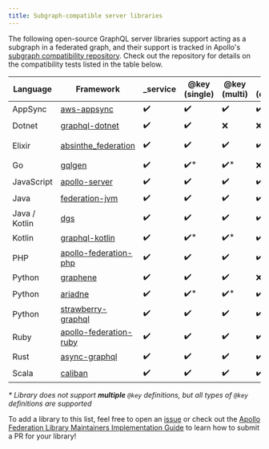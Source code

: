```yaml
---
title: Subgraph-compatible server libraries
---
```


The following open-source GraphQL server libraries support acting as a subgraph in a federated graph, and their support is tracked in Apollo's [subgraph compatibility repository](https://github.com/apollographql/apollo-federation-subgraph-compatibility). Check out the repository for details on the compatibility tests listed in the table below.

<div class="sticky-table">

| Language      | Framework                                                                    | \_service | @key (single) | @key (multi) | @key (composite) | @requires | @provides | ftv1                                                                          |
| ------------- | ---------------------------------------------------------------------------- | --------- | ------------- | ------------ | ---------------- | --------- | --------- | ----------------------------------------------------------------------------- |
| AppSync       | [aws-appsync](https://aws.amazon.com/appsync/)                               | ✔️        | ✔️            | ✔️           | ✔️               | ✔️        | ✔️        | ❌                                                                            |
| Dotnet        | [graphql-dotnet](https://github.com/graphql-dotnet/graphql-dotnet)           | ✔️        | ✔️            | ❌           | ❌               | ❌        | ❌        | ❌                                                                            |
| Elixir        | [absinthe_federation](https://github.com/DivvyPayHQ/absinthe_federation)     | ✔️        | ✔️            | ✔️           | ✔️               | ✔️        | ✔️        | ❌ ([in progress](https://github.com/DivvyPayHQ/absinthe_federation/pull/25)) |
| Go            | [gqlgen](https://gqlgen.com/)                                                | ✔️        | ✔️\*          | ✔️\*         | ❌               | ✔️        | ✔️        | ❌                                                                            |
| JavaScript    | [apollo-server](https://github.com/apollographql/apollo-server/)             | ✔️        | ✔️            | ✔️           | ✔️               | ✔️        | ✔️        | ✔️                                                                            |
| Java          | [federation-jvm](https://github.com/apollographql/federation-jvm)            | ✔️        | ✔️            | ✔️           | ✔️               | ✔️        | ✔️        | ❌                                                                            |
| Java / Kotlin | [dgs](https://github.com/netflix/dgs-framework/)                             | ✔️        | ✔️            | ✔️           | ✔️               | ✔️        | ✔️        | ✔️                                                                            |
| Kotlin        | [graphql-kotlin](https://github.com/ExpediaGroup/graphql-kotlin)             | ✔️        | ✔️\*          | ✔️\*         | ✔️\*             | ✔️        | ✔️        | ✔️                                                                            |
| PHP           | [apollo-federation-php](https://github.com/Skillshare/apollo-federation-php) | ✔️        | ✔️            | ✔️           | ✔️               | ✔️        | ✔️        | ❌                                                                            |
| Python        | [graphene](https://github.com/preply/graphene-federation)                    | ✔️        | ✔️            | ✔️           | ❌               | ✔️        | ✔️        | ❌                                                                            |
| Python        | [ariadne](https://github.com/mirumee/ariadne)                                | ✔️        | ✔️\*          | ✔️\*         | ✔️\*             | ✔️        | ✔️        | ❌                                                                            |
| Python        | [strawberry-graphql](https://strawberry.rocks/docs)                          | ✔️        | ✔️            | ✔️           | ✔️               | ✔️        | ✔️        | ❌                                                                            |
| Ruby          | [apollo-federation-ruby](https://github.com/Gusto/apollo-federation-ruby)    | ✔️        | ✔️            | ✔️           | ✔️               | ✔️        | ✔️        | ✔️                                                                            |
| Rust          | [async-graphql](https://async-graphql.github.io/async-graphql/)              | ✔️        | ✔️            | ✔️           | ✔️               | ✔️        | ✔️        | ❌                                                                            |
| Scala         | [caliban](https://ghostdogpr.github.io/caliban/docs/federation.html)         | ✔️        | ✔️            | ✔️           | ✔️               | ✔️        | ✔️        | ✔️                                                                            |

</div>

_*_ _Library does not support **multiple** `@key` definitions, but all types of `@key` definitions are supported_

To add a library to this list, feel free to open an [issue](https://github.com/apollographql/apollo-federation-subgraph-compatibility/issues) or check out the [Apollo Federation Library Maintainers Implementation Guide](https://github.com/apollographql/apollo-federation-subgraph-compatibility/blob/main/CONTRIBUTORS.md) to learn how to submit a PR for your library!

